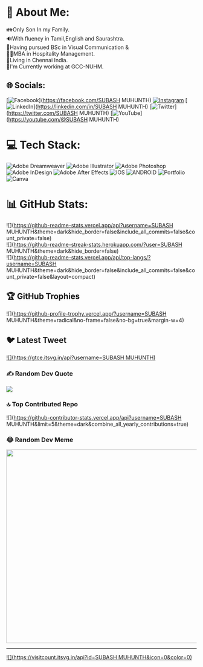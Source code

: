 # 💫 About Me:
👪Only Son In my Family.<br>🔊With fluency in Tamil,English and Saurashtra. <br>📖Having pursued  BSc  in Visual Communication &<br>👨‍🎓MBA in Hospitality Management. <br>🏡Living in Chennai India.<br>🏢I'm Currently working at GCC-NUHM.<br>


## 🌐 Socials:
[![Facebook](https://img.shields.io/badge/Facebook-%231877F2.svg?logo=Facebook&logoColor=white)](https://facebook.com/SUBASH MUHUNTH) [![Instagram](https://img.shields.io/badge/Instagram-%23E4405F.svg?logo=Instagram&logoColor=white)](https://instagram.com/mr_saurashtrian) [![LinkedIn](https://img.shields.io/badge/LinkedIn-%230077B5.svg?logo=linkedin&logoColor=white)](https://linkedin.com/in/SUBASH MUHUNTH) [![Twitter](https://img.shields.io/badge/Twitter-%231DA1F2.svg?logo=Twitter&logoColor=white)](https://twitter.com/SUBASH MUHUNTH) [![YouTube](https://img.shields.io/badge/YouTube-%23FF0000.svg?logo=YouTube&logoColor=white)](https://youtube.com/@SUBASH MUHUNTH) 

# 💻 Tech Stack:
![Adobe Dreamweaver](https://img.shields.io/badge/Adobe%20Dreamweaver-FF61F6.svg?style=for-the-badge&logo=Adobe%20Dreamweaver&logoColor=white) ![Adobe Illustrator](https://img.shields.io/badge/adobeillustrator-%23FF9A00.svg?style=for-the-badge&logo=adobeillustrator&logoColor=white) ![Adobe Photoshop](https://img.shields.io/badge/adobephotoshop-%2331A8FF.svg?style=for-the-badge&logo=adobephotoshop&logoColor=white) ![Adobe InDesign](https://img.shields.io/badge/Adobe%20InDesign-49021F?style=for-the-badge&logo=adobeindesign&logoColor=white) ![Adobe After Effects](https://img.shields.io/badge/Adobe%20After%20Effects-9999FF.svg?style=for-the-badge&logo=Adobe%20After%20Effects&logoColor=white) ![IOS](https://img.shields.io/badge/IOS-%2320232a.svg?style=for-the-badge&logo=apple&logoColor=white) ![ANDROID](https://img.shields.io/badge/android-%2320232a.svg?style=for-the-badge&logo=android&logoColor=%a4c639) ![Portfolio](https://img.shields.io/badge/Portfolio-%23000000.svg?style=for-the-badge&logo=firefox&logoColor=#FF7139) ![Canva](https://img.shields.io/badge/Canva-%2300C4CC.svg?style=for-the-badge&logo=Canva&logoColor=white)
# 📊 GitHub Stats:
![](https://github-readme-stats.vercel.app/api?username=SUBASH MUHUNTH&theme=dark&hide_border=false&include_all_commits=false&count_private=false)<br/>
![](https://github-readme-streak-stats.herokuapp.com/?user=SUBASH MUHUNTH&theme=dark&hide_border=false)<br/>
![](https://github-readme-stats.vercel.app/api/top-langs/?username=SUBASH MUHUNTH&theme=dark&hide_border=false&include_all_commits=false&count_private=false&layout=compact)

## 🏆 GitHub Trophies
![](https://github-profile-trophy.vercel.app/?username=SUBASH MUHUNTH&theme=radical&no-frame=false&no-bg=true&margin-w=4)

## 🐦 Latest Tweet
[![](https://gtce.itsvg.in/api?username=SUBASH MUHUNTH)](https://github.com/VishwaGauravIn/github-twitter-card-embed)

### ✍️ Random Dev Quote
![](https://quotes-github-readme.vercel.app/api?type=horizontal&theme=radical)

### 🔝 Top Contributed Repo
![](https://github-contributor-stats.vercel.app/api?username=SUBASH MUHUNTH&limit=5&theme=dark&combine_all_yearly_contributions=true)

### 😂 Random Dev Meme
<img src="https://rm.up.railway.app/" width="512px"/>

---
[![](https://visitcount.itsvg.in/api?id=SUBASH MUHUNTH&icon=0&color=0)](https://visitcount.itsvg.in)

<!-- Proudly created with GPRM ( https://gprm.itsvg.in ) -->